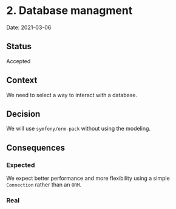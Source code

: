 # 2. Database managment
Date: 2021-03-06

## Status

Accepted

## Context

We need to select a way to interact with a database. 

## Decision

We will use `symfony/orm-pack` without using the modeling. 

## Consequences

### Expected 

We expect better performance and more flexibility using a simple `Connection` rather than an `ORM`.

### Real
